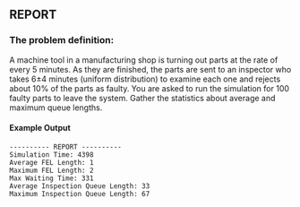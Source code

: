 ## REPORT
### The problem definition:
A machine tool in a manufacturing shop is turning out parts at the rate of every 5 minutes. As they are finished, the parts are sent to an inspector who takes 6±4 minutes (uniform distribution) to examine each one and rejects about 10% of the parts as faulty. You are asked to run the simulation for 100 faulty parts to leave the system. Gather the statistics about average and maximum queue lengths.

#### Example Output
```
---------- REPORT ----------
Simulation Time: 4398
Average FEL Length: 1
Maximum FEL Length: 2
Max Waiting Time: 331
Average Inspection Queue Length: 33
Maximum Inspection Queue Length: 67
```

